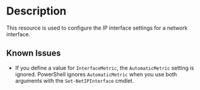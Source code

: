# Description

This resource is used to configure the IP interface settings for a network interface.

## Known Issues

- If you define a value for `InterfaceMetric`, the `AutomaticMetric`
setting is ignored. PowerShell ignores `AutomaticMetric` when you
use both arguments with the `Set-NetIPInterface` cmdlet.
